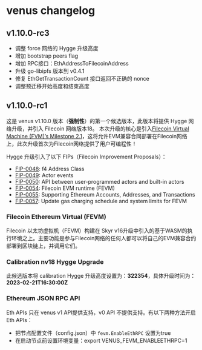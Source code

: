 # venus changelog


## v1.10.0-rc3

* 调整 force 网络的 Hygge 升级高度
* 增加 bootstrap peers flag
* 增加 RPC接口：EthAddressToFilecoinAddress
* 升级 go-libipfs 版本到 v0.4.1
* 修复 EthGetTransactionCount 接口返回不正确的 nonce
* 调整预迁移开始高度和结束高度

## v1.10.0-rc1

这是 venus v1.10.0 版本（**强制性**）的第一个候选版本，此版本将提供 Hygge 网络升级，并引入 Filecoin 网络版本18。
本次升级的核心是引入[Filecoin Virtual Machine (FVM)’s Milestone 2.1](https://fvm.filecoin.io/)，这将允许EVM兼容合同部署在Filecoin网络上，此次升级首次为Filecoin网络提供了用户可编程性！

Hygge 升级引入了以下 FIPs（Filecoin Improvement Proposals）：

- [FIP-0048](https://github.com/filecoin-project/FIPs/blob/master/FIPS/fip-0048.md): f4 Address Class
- [FIP-0049](https://github.com/filecoin-project/FIPs/blob/master/FIPS/fip-0049.md): Actor events
- [FIP-0050](https://github.com/filecoin-project/FIPs/blob/master/FIPS/fip-0050.md): API between user-programmed actors and built-in actors
- [FIP-0054](https://github.com/filecoin-project/FIPs/blob/master/FIPS/fip-0054.md): Filecoin EVM runtime (FEVM)
- [FIP-0055](https://github.com/filecoin-project/FIPs/blob/master/FIPS/fip-0055.md): Supporting Ethereum Accounts, Addresses, and Transactions
- [FIP-0057](https://github.com/filecoin-project/FIPs/blob/master/FIPS/fip-0057.md): Update gas charging schedule and system limits for FEVM

### Filecoin Ethereum Virtual (FEVM)

Filecoin 以太坊虚拟机（FEVM）构建在 Skyr v16升级中引入的基于WASM的执行环境之上。主要功能是参与Filecoin网络的任何人都可以将自己的EVM兼容合约部署到区块链上，并调用它们。

### Calibration nv18 Hygge Upgrade

此候选版本将 calibration Hygge 升级高度设置为：**322354**，具体升级时间为：**2023-02-21T16:30:00Z**

### Ethereum JSON RPC API

Eth APIs 只在 venus v1 API提供支持，v0 API 不提供支持。有以下两种方法开启Eth APIs：

* 把节点配置文件（config.json）中 `fevm.EnableEthRPC` 设置为true
* 在启动节点前设置环境变量：export VENUS_FEVM_ENABLEETHRPC=1
